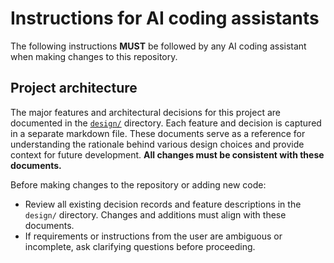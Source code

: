 # Instructions for AI coding assistants

The following instructions **MUST** be followed by any AI coding assistant
when making changes to this repository.

## Project architecture

The major features and architectural decisions for this project are documented
in the [`design/`](../design/) directory. Each feature and decision is captured
in a separate markdown file. These documents serve as a reference for
understanding the rationale behind various design choices and provide context
for future development.
**All changes must be consistent with these documents.**

Before making changes to the repository or adding new code:

- Review all existing decision records and feature descriptions in the `design/`
  directory. Changes and additions must align with these documents.
- If requirements or instructions from the user are ambiguous or incomplete,
  ask clarifying questions before proceeding.
